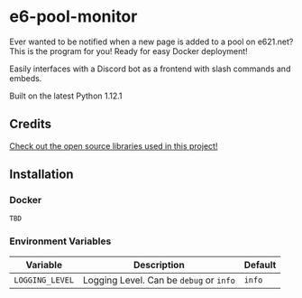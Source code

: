 # e6-pool-monitor
Ever wanted to be notified when a new page is added to a pool on e621.net? This is the program for you! Ready for easy Docker deployment!

Easily interfaces with a Discord bot as a frontend with slash commands and embeds.

Built on the latest Python 1.12.1

## Credits
[Check out the open source libraries used in this project!](/CREDITS.md)


## Installation
### Docker
`TBD`

### Environment Variables
| Variable | Description | Default |
| --- | --- | --- |
| `LOGGING_LEVEL` | Logging Level. Can be `debug` or `info` | `info` |